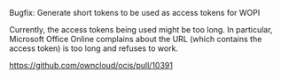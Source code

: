Bugfix: Generate short tokens to be used as access tokens for WOPI

Currently, the access tokens being used might be too long.
In particular, Microsoft Office Online complains about the URL (which contains the access token)
is too long and refuses to work. 

https://github.com/owncloud/ocis/pull/10391
